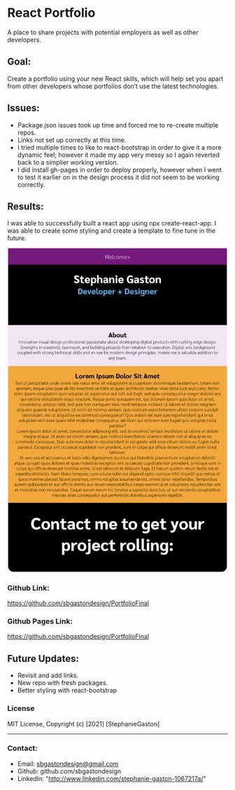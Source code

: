 # React Portfolio

A place to share projects with potential employers as well as other developers.

## Goal:

Create a portfolio using your new React skills, which will help set you apart from other developers whose portfolios don’t use the latest technologies.

## Issues:

- Package.json issues took up time and forced me to re-create multiple repos.
- Links not set up correctly at this time.
- I tried multiple times to like to react-bootstrap in order to give it a more dynamic feel; however it made my app very messy so I again reverted back to a simplier working version.
- I did install gh-pages in order to deploy properly, however when I went to test it earlier on in the design process it did not seem to be working correctly.

## Results:

I was able to successfully built a react app using npx create-react-app. I was able to create some styling and create a template to fine tune in the future.

![React Portfolio.](/portfolio.png)

### Github Link:

https://github.com/sbgastondesign/PortfolioFinal

### Github Pages Link:

https://github.com/sbgastondesign/PortfolioFinal

## Future Updates:

- Revisit and add links.
- New repo with fresh packages.
- Better styling with react-bootstrap

### License

MIT License, Copyright (c) [2021] [StephanieGaston]

---

### Contact:

- Email: sbgastondesign@gmail.com
- Github: github.com/sbgastondesign
- LinkedIn: "http://www.linkedin.com/stephanie-gaston-1067217a/"
